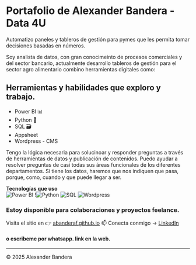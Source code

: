 # Portafolio de Alexander Bandera - Data 4U

Automatizo paneles y tableros de gestión para pymes que les permita tomar decisiones basadas en números.

Soy analista de datos, con gran conocimeinto de procesos comerciales y del sector bancario, actualmente desarrollo tableros de gestión para el sector agro alimentario combino herramientas digitales como:

## Herramientas y habilidades que exploro y trabajo.

- Power BI 📊
- Python 🐍
- SQL 🗃️
- Appsheet
- Wordpress - CMS

Tengo la lógica necesaria para solucinoar y responder preguntas a través de herramientas de datos y publicación de contenidos.
Puedo ayudar a resolver preguntas de casi todas sus áreas funcionales de los diferentes departamentos.  Si tiene los datos, haremos que nos indiquen que pasa, porque, como, cuando y que puede llegar a ser.

**Tecnologías que uso**  
![Power BI](https://img.shields.io/badge/PowerBI-F2C811?style=for-the-badge&logo=powerbi&logoColor=black)
!![Python](https://img.shields.io/badge/Python-3776AB?style=for-the-badge&logo=python&logoColor=white)
![SQL](https://img.shields.io/badge/SQL-336791?style=for-the-badge&logo=postgresql&logoColor=white)
![Wordpress](https://img.shields.io/badge/CSS3-1572B6?style=for-the-badge&logo=css3&logoColor=white)

### Estoy disponible para colaboraciones y proyectos feelance.

Visita el sitio en 👉 [abanderaf.github.io](https://abanderaf.github.io)
📫 Conecta conmigo → [LinkedIn](https://www.linkedin.com/in/abanderaf/)

####  o escribeme por whatsapp.  link en la web.


---
© 2025 Alexander Bandera
